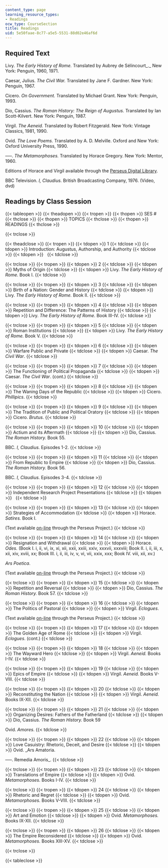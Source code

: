 ```yaml
---
content_type: page
learning_resource_types:
- Readings
ocw_type: CourseSection
title: Readings
uid: 5e50faae-8c77-a5e5-5531-88d02e46af6d
---
```


Required Text
-------------

Livy. _The Early History of Rome._ Translated by Aubrey de Sélincourt_._ New York: Penguin, 1960, 1971.

Caesar, Julius. _The Civil War._ Translated by Jane F. Gardner. New York: Penguin, 1967.

Cicero. _On Government._ Translated by Michael Grant. New York: Penguin, 1993.

Dio, Cassius. _The Roman History: The Reign of Augustus._ Translated by Ian Scott-Kilvert. New York: Penguin, 1987.

Virgil. _The Aeneid._ Translated by Robert Fitzgerald. New York: Vintage Classics, 1981, 1990.

Ovid. _The Love Poems._ Translated by A. D. Melville. Oxford and New York: Oxford University Press, 1990.

–––. _The Metamorphoses._ Translated by Horace Gregory. New York: Mentor, 1960.

Editions of Horace and Virgil available through the [Perseus Digital Library](http://www.perseus.tufts.edu/).

BBC Television. _I, Claudius._ British Broadcasting Company, 1976. (Video, dvd)

Readings by Class Session
-------------------------

{{< tableopen >}}
{{< theadopen >}}
{{< tropen >}}
{{< thopen >}}
SES #
{{< thclose >}}
{{< thopen >}}
TOPICS
{{< thclose >}}
{{< thopen >}}
READINGS
{{< thclose >}}

{{< trclose >}}

{{< theadclose >}}
{{< tropen >}}
{{< tdopen >}}
1
{{< tdclose >}}
{{< tdopen >}}
Introduction: Augustus, Authorship, and Authority
{{< tdclose >}}
{{< tdopen >}}
 
{{< tdclose >}}

{{< trclose >}}
{{< tropen >}}
{{< tdopen >}}
2
{{< tdclose >}}
{{< tdopen >}}
Myths of Origin
{{< tdclose >}}
{{< tdopen >}}
Livy. _The Early History of Rome._ Book I.
{{< tdclose >}}

{{< trclose >}}
{{< tropen >}}
{{< tdopen >}}
3
{{< tdclose >}}
{{< tdopen >}}
Birth of a Nation: Gender and History
{{< tdclose >}}
{{< tdopen >}}
Livy. _The Early History of Rome._ Book II.
{{< tdclose >}}

{{< trclose >}}
{{< tropen >}}
{{< tdopen >}}
4
{{< tdclose >}}
{{< tdopen >}}
Repetition and Difference: The Patterns of History
{{< tdclose >}}
{{< tdopen >}}
Livy. _The Early History of Rome._ Book III-IV.
{{< tdclose >}}

{{< trclose >}}
{{< tropen >}}
{{< tdopen >}}
5
{{< tdclose >}}
{{< tdopen >}}
Roman Institutions
{{< tdclose >}}
{{< tdopen >}}
Livy. _The Early History of Rome._ Book V.
{{< tdclose >}}

{{< trclose >}}
{{< tropen >}}
{{< tdopen >}}
6
{{< tdclose >}}
{{< tdopen >}}
Warfare Public and Private
{{< tdclose >}}
{{< tdopen >}}
Caesar. _The Civil War_.
{{< tdclose >}}

{{< trclose >}}
{{< tropen >}}
{{< tdopen >}}
7
{{< tdclose >}}
{{< tdopen >}}
The Functioning of Political Propaganda
{{< tdclose >}}
{{< tdopen >}}
Caesar. _The Civil War_. (cont.)
{{< tdclose >}}

{{< trclose >}}
{{< tropen >}}
{{< tdopen >}}
8
{{< tdclose >}}
{{< tdopen >}}
The Waning Days of the Republic
{{< tdclose >}}
{{< tdopen >}}
Cicero. _Phillipics_.
{{< tdclose >}}

{{< trclose >}}
{{< tropen >}}
{{< tdopen >}}
9
{{< tdclose >}}
{{< tdopen >}}
The Tradition of Public and Political Oratory
{{< tdclose >}}
{{< tdopen >}}
Cicero. _Brutus_.
{{< tdclose >}}

{{< trclose >}}
{{< tropen >}}
{{< tdopen >}}
10
{{< tdclose >}}
{{< tdopen >}}
Actium and its Aftermath
{{< tdclose >}}
{{< tdopen >}}
Dio, Cassius. _The Roman History._ Book 55.  
  
BBC. _I, Claudius._ Episodes 1-2.
{{< tdclose >}}

{{< trclose >}}
{{< tropen >}}
{{< tdopen >}}
11
{{< tdclose >}}
{{< tdopen >}}
From Republic to Empire
{{< tdclose >}}
{{< tdopen >}}
Dio, Cassius. _The Roman History._ Book 56.  
  
BBC. _I, Claudius._ Episodes 3-4.
{{< tdclose >}}

{{< trclose >}}
{{< tropen >}}
{{< tdopen >}}
12
{{< tdclose >}}
{{< tdopen >}}
Independent Research Project Presentations
{{< tdclose >}}
{{< tdopen >}}
 
{{< tdclose >}}

{{< trclose >}}
{{< tropen >}}
{{< tdopen >}}
13
{{< tdclose >}}
{{< tdopen >}}
Strategies of Accommodation
{{< tdclose >}}
{{< tdopen >}}
Horace. _Satires._ Book I.  
  
(Text available [on-line](http://www.perseus.tufts.edu/cgi-bin/ptext?doc=Perseus%3Atext%3A1999.02.0063) through the Perseus Project.)
{{< tdclose >}}

{{< trclose >}}
{{< tropen >}}
{{< tdopen >}}
14
{{< tdclose >}}
{{< tdopen >}}
Resignation and Withdrawal
{{< tdclose >}}
{{< tdopen >}}
Horace. _Odes._ (Book I. i, ii, vi, ix, xi, xii, xxii, xxiii, xxiv, xxxvii, xxxviii; Book II. i, ii, iii, x, xii, xiv, xviii, xx; Book III. i, ii, iii, iv, v, vi, vii, xxix, xxx; Book IV. viii, xii, xv.)  
  
_Ars Poetica_.  
  
(Text available [on-line](http://www.perseus.tufts.edu/hopper/collection?collection=Perseus%3Acorpus%3Aperseus%2Cwork%2CHorace%2CArs%20Poetica) through the Perseus Project.)
{{< tdclose >}}

{{< trclose >}}
{{< tropen >}}
{{< tdopen >}}
15
{{< tdclose >}}
{{< tdopen >}}
Repetition and Reversal
{{< tdclose >}}
{{< tdopen >}}
Dio, Cassius. _The Roman History._ Book 57.
{{< tdclose >}}

{{< trclose >}}
{{< tropen >}}
{{< tdopen >}}
16
{{< tdclose >}}
{{< tdopen >}}
The Politics of Pastoral
{{< tdclose >}}
{{< tdopen >}}
Virgil. _Eclogues_.  
  
(Text available [on-line](http://www.perseus.tufts.edu/cgi-bin/ptext?doc=Perseus%3Atext%3A1999.02.0057) through the Perseus Project.)
{{< tdclose >}}

{{< trclose >}}
{{< tropen >}}
{{< tdopen >}}
17
{{< tdclose >}}
{{< tdopen >}}
The Golden Age of Rome
{{< tdclose >}}
{{< tdopen >}}
Virgil. _Eclogues_. (cont.)
{{< tdclose >}}

{{< trclose >}}
{{< tropen >}}
{{< tdopen >}}
18
{{< tdclose >}}
{{< tdopen >}}
The Wayward Hero
{{< tdclose >}}
{{< tdopen >}}
Virgil. _Aeneid._ Books I-IV.
{{< tdclose >}}

{{< trclose >}}
{{< tropen >}}
{{< tdopen >}}
19
{{< tdclose >}}
{{< tdopen >}}
Epics of Empire
{{< tdclose >}}
{{< tdopen >}}
Virgil. _Aeneid._ Books V-VIII.
{{< tdclose >}}

{{< trclose >}}
{{< tropen >}}
{{< tdopen >}}
20
{{< tdclose >}}
{{< tdopen >}}
Reconstituting the Nation
{{< tdclose >}}
{{< tdopen >}}
Virgil. _Aeneid._ Books IX-XII.
{{< tdclose >}}

{{< trclose >}}
{{< tropen >}}
{{< tdopen >}}
21
{{< tdclose >}}
{{< tdopen >}}
Organizing Desires: Fathers of the Fatherland
{{< tdclose >}}
{{< tdopen >}}
Dio, Cassius. _The Roman History._ Book 59  
  
Ovid. _Amores_.
{{< tdclose >}}

{{< trclose >}}
{{< tropen >}}
{{< tdopen >}}
22
{{< tdclose >}}
{{< tdopen >}}
Love Casuistry: Rhetoric, Deceit, and Desire
{{< tdclose >}}
{{< tdopen >}}
Ovid. _Ars Amatoria.  
  
–––. Remedia Amoris_.
{{< tdclose >}}

{{< trclose >}}
{{< tropen >}}
{{< tdopen >}}
23
{{< tdclose >}}
{{< tdopen >}}
Translations of Empire
{{< tdclose >}}
{{< tdopen >}}
Ovid. _Metamorphoses._ Books I-IV.
{{< tdclose >}}

{{< trclose >}}
{{< tropen >}}
{{< tdopen >}}
24
{{< tdclose >}}
{{< tdopen >}}
Rhetoric and Regret
{{< tdclose >}}
{{< tdopen >}}
Ovid. _Metamorphoses._ Books V-VIII.
{{< tdclose >}}

{{< trclose >}}
{{< tropen >}}
{{< tdopen >}}
25
{{< tdclose >}}
{{< tdopen >}}
Art and Emotion
{{< tdclose >}}
{{< tdopen >}}
Ovid. _Metamorphoses._ Books IX-XII.
{{< tdclose >}}

{{< trclose >}}
{{< tropen >}}
{{< tdopen >}}
26
{{< tdclose >}}
{{< tdopen >}}
The Empire Reconsidered
{{< tdclose >}}
{{< tdopen >}}
Ovid. _Metamorphoses._ Books XIII-XV.
{{< tdclose >}}

{{< trclose >}}

{{< tableclose >}}